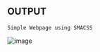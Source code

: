 ## OUTPUT
    Simple Webpage using SMACSS   
![image](https://github.com/user-attachments/assets/61a18fc0-425b-4c5f-8ae7-cd5894d27d4e)

